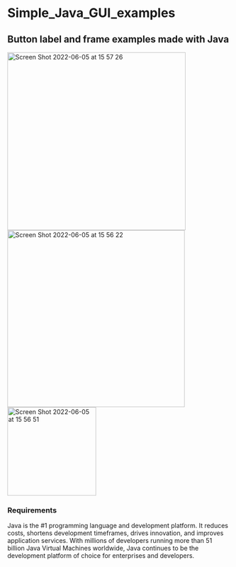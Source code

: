 # Simple_Java_GUI_examples
## Button label and frame examples made with Java

<img width="402" alt="Screen Shot 2022-06-05 at 15 57 26" src="https://user-images.githubusercontent.com/61888196/172051467-60d7ee63-9da3-40ee-8cb2-5cc750d211a8.png">
<img width="400" alt="Screen Shot 2022-06-05 at 15 56 22" src="https://user-images.githubusercontent.com/61888196/172051476-542c3562-7bb8-426e-a668-4880941ef986.png">
<img width="200" alt="Screen Shot 2022-06-05 at 15 56 51" src="https://user-images.githubusercontent.com/61888196/172051474-f5604726-91e2-4368-9855-0e992b8096be.png">

### Requirements
Java is the #1 programming language and development platform. It reduces costs, shortens development timeframes, drives innovation, and improves application services. With millions of developers running more than 51 billion Java Virtual Machines worldwide, Java continues to be the development platform of choice for enterprises and developers.

